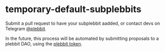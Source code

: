 # temporary-default-subplebbits

Submit a pull request to have your subplebbit aadded, or contact devs on Telegram [@plebbit](https://t.me/plebbit).

In the future, this process will be automated by submitting proposals to a plebbit DAO, using the [plebbit token](https://etherscan.io/token/0xea81dab2e0ecbc6b5c4172de4c22b6ef6e55bd8f).
